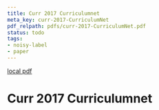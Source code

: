 ```yaml
---
title: Curr 2017 Curriculumnet
meta_key: curr-2017-CurriculumNet
pdf_relpath: pdfs/curr-2017-CurriculumNet.pdf
status: todo
tags:
- noisy-label
- paper
---
```


[local pdf](../../../pdfs/curr-2017-CurriculumNet.pdf)

# Curr 2017 Curriculumnet
